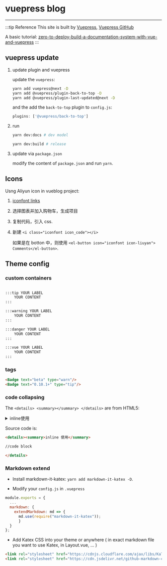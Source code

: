 # vuepress blog<Badge text="2.10.1" type="tip"/>

---

:::tip Reference
This site is built by [Vuepress](https://vuepress.vuejs.org/), [Vuepress GitHub](https://github.com/vuejs/vuepress)

A basic tutorial: [zero-to-deploy-build-a-documentation-system-with-vue-and-vuepress](https://scotch.io/tutorials/zero-to-deploy-build-a-documentation-system-with-vue-and-vuepress)
:::

## vuepress update

1. update plugin and vuepress

    update the `vuepress`:

    ```bash
    yarn add vuepress@next -D
    yarn add @vuepress/plugin-back-to-top -D
    yarn add @vuepress/plugin-last-updated@next -D
    ```

    and the add the `back-to-top` plugin to `config.js`:

    ```js
    plugins: ['@vuepress/back-to-top']
    ```

2. run

    ```bash
    yarn dev:docs # dev model

    yarn dev:build # release
    ```

3. update via `package.json`

    modify the content of `package.json` and run `yarn`.

## Icons

Usng Aliyun icon in vueblog project:

1. [iconfont links](https://www.iconfont.cn/home/index?spm=a313x.7781069.1998910419.2)

2. 选择图表并加入购物车，生成项目

3. 复制代码，引入 css.

4. 新建 `<i class="iconfont icon_code"></i>`

   如果是在 botton 中，则使用 `<el-button icon="iconfont icon-liuyan"> Comments</el-button>`.

## Theme config

### custom containers

```md

:::tip YOUR LABEL
    YOUR CONTENT
:::

:::warning YOUR LABEL
    YOUR CONTENT
:::

:::danger YOUR LABEL
    YOUR CONTENT
:::

:::vue YOUR LABEL
    YOUR CONTENT
:::
```

### tags <Badge text="beta" type="warn"/> <Badge text="0.10.1+" type="tip"/>

```html
<Badge text="beta" type="warn"/>
<Badge text="0.10.1+" type="tip"/>
```

### code collapsing

The `<details> <summary></summary> </details>` are from HTML5:

<details>
<summary>inline使用</summary>

```cpp
// code
```

</details>

Source code is:

```html
<details><summary>inline 使用</summary>

//code block

</details>
```

### Markdown extend

- Install markdown-it-katex: `yarn add markdown-it-katex -D`.

- Modify your `config.js` in `.vuepress`

```js
module.exports = {
  ...
  markdown: {
    extendMarkdown: md => {
      md.use(require("markdown-it-katex"));
      }
  }
};
```

- Add Katex CSS into your theme or anywhere ( in exact markdown file you want to use Katex, in Layout.vue, ... )

```md
<link rel="stylesheet" href="https://cdnjs.cloudflare.com/ajax/libs/KaTeX/0.5.1/katex.min.css">
<link rel="stylesheet" href="https://cdn.jsdelivr.net/github-markdown-css/2.2.1/github-markdown.css"/>
```